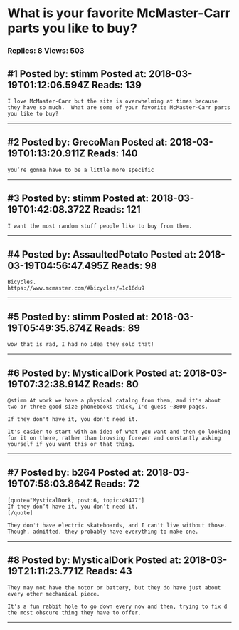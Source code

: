 # What is your favorite McMaster-Carr parts you like to buy?

### Replies: 8 Views: 503

## \#1 Posted by: stimm Posted at: 2018-03-19T01:12:06.594Z Reads: 139

```
I love McMaster-Carr but the site is overwhelming at times because they have so much.  What are some of your favorite McMaster-Carr parts you like to buy?
```

---
## \#2 Posted by: GrecoMan Posted at: 2018-03-19T01:13:20.911Z Reads: 140

```
you’re gonna have to be a little more specific
```

---
## \#3 Posted by: stimm Posted at: 2018-03-19T01:42:08.372Z Reads: 121

```
I want the most random stuff people like to buy from them.
```

---
## \#4 Posted by: AssaultedPotato Posted at: 2018-03-19T04:56:47.495Z Reads: 98

```
Bicycles.
https://www.mcmaster.com/#bicycles/=1c16du9
```

---
## \#5 Posted by: stimm Posted at: 2018-03-19T05:49:35.874Z Reads: 89

```
wow that is rad, I had no idea they sold that!
```

---
## \#6 Posted by: MysticalDork Posted at: 2018-03-19T07:32:38.914Z Reads: 80

```
@stimm At work we have a physical catalog from them, and it's about two or three good-size phonebooks thick, I'd guess ~3800 pages.

If they don't have it, you don't need it. 

It's easier to start with an idea of what you want and then go looking for it on there, rather than browsing forever and constantly asking yourself if you want this or that thing.
```

---
## \#7 Posted by: b264 Posted at: 2018-03-19T07:58:03.864Z Reads: 72

```
[quote="MysticalDork, post:6, topic:49477"]
If they don’t have it, you don’t need it.
[/quote]

They don't have electric skateboards, and I can't live without those.  Though, admitted, they probably have everything to make one.
```

---
## \#8 Posted by: MysticalDork Posted at: 2018-03-19T21:11:23.771Z Reads: 43

```
They may not have the motor or battery, but they do have just about every other mechanical piece.

It's a fun rabbit hole to go down every now and then, trying to fix d the most obscure thing they have to offer.
```

---
